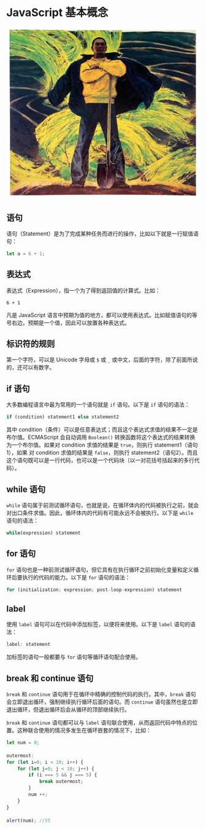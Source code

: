 # JavaScript 基本概念

![z](images/avatar.jpg)

## 语句

语句（Statement）是为了完成某种任务而进行的操作，比如以下就是一行赋值语句：

```JavaScript
let a = 6 + 1;
```

## 表达式

表达式（Expression），指一个为了得到返回值的计算式。比如：

```
6 + 1
```

凡是 JavaScript 语言中预期为值的地方，都可以使用表达式。比如赋值语句的等号右边，预期是一个值，因此可以放置各种表达式。

## 标识符的规则

第一个字符，可以是 Unicode 字母或 `$` 或 `_` 或中文，后面的字符，除了前面所说的，还可以有数字。

## if 语句

大多数编程语言中最为常用的一个语句就是 `if` 语句。以下是 `if` 语句的语法：

```JavaScript
if (condition) statement1 else statement2
```
其中 condition（条件）可以是任意表达式；而且这个表达式求值的结果不一定是布尔值。ECMAScript 会自动调用 `Boolean()` 转换函数将这个表达式的结果转换为一个布尔值。如果对 condition 求值的结果是 `true`，则执行 statement1（语句1），如果 对 condition 求值的结果是 `false`，则执行 statement2（语句2）。而且这个语句既可以是一行代码，也可以是一个代码块（以一对花括号括起来的多行代码）。

## while 语句

`while` 语句属于前测试循环语句，也就是说，在循环体内的代码被执行之前，就会对出口条件求值。因此，循环体内的代码有可能永远不会被执行。以下是 `while` 语句的语法：

```JavaScript
while(expression) statement
```

## for 语句

`for` 语句也是一种前测试循环语句，但它具有在执行循环之前初始化变量和定义循环后要执行的代码的能力。以下是 `for` 语句的语法：

```JavaScript
for (initialization; expression; post-loop-expression) statement
```

## label

使用 `label` 语句可以在代码中添加标签，以便将来使用。以下是 `label` 语句的语法：

```JavaScript
label: statement
```

加标签的语句一般都要与 `for` 语句等循环语句配合使用。

## break 和 continue 语句

`break` 和 `continue` 语句用于在循环中精确的控制代码的执行。其中，`break` 语句会立即退出循环，强制继续执行循环后面的语句。而 `continue` 语句虽然也是立即退出循环，但退出循环后会从循环的顶部继续执行。

`break` 和 `continue` 语句都可以与 `label` 语句联合使用，从而返回代码中特点的位置。这种联合使用的情况多发生在循环嵌套的情况下，比如：

```JavaScript
let num = 0;

outermost:
for (let i=0; i < 10; i++) {
    for (let j=0; j < 10; j++) {
        if (i === 5 && j === 5) {
            break outermost;
        }
        num ++;
    }
}

alert(num); //55
```